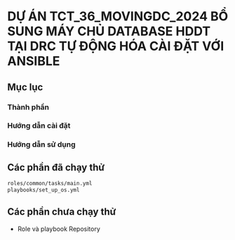 # DỰ ÁN TCT_36_MOVINGDC_2024 BỔ SUNG MÁY CHỦ DATABASE HDDT TẠI DRC TỰ ĐỘNG HÓA CÀI ĐẶT VỚI ANSIBLE

## Mục lục

### Thành phần

### Hướng dẫn cài đặt

### Hướng dẫn sử dụng

## Các phần đã chạy thử

```bash
roles/common/tasks/main.yml
playbooks/set_up_os.yml
```

## Các phần chưa chạy thử

- Role và playbook Repository


